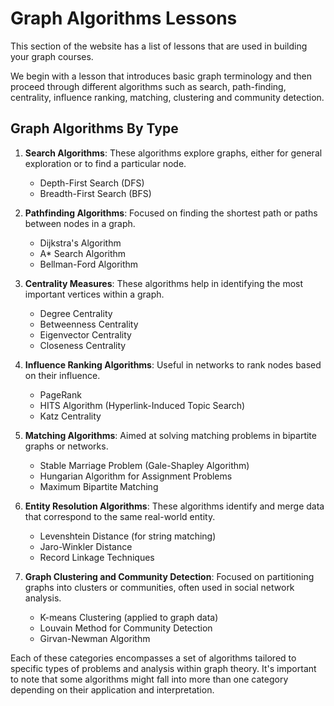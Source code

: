 # Graph Algorithms Lessons

This section of the website has a list of lessons
that are used in building your graph courses.

We begin with a lesson that introduces basic graph terminology
and then proceed through different algorithms such
as search, path-finding, centrality, influence ranking, matching, clustering
and community detection.

## Graph Algorithms By Type

1.  **Search Algorithms**: These algorithms explore graphs, either for general exploration or to find a particular node.
    -   Depth-First Search (DFS)
    -   Breadth-First Search (BFS)

2.  **Pathfinding Algorithms**: Focused on finding the shortest path or paths between nodes in a graph.

    -   Dijkstra's Algorithm
    -   A\* Search Algorithm
    -   Bellman-Ford Algorithm

3.  **Centrality Measures**: These algorithms help in identifying the most important vertices within a graph.
    -   Degree Centrality
    -   Betweenness Centrality
    -   Eigenvector Centrality
    -   Closeness Centrality

4.  **Influence Ranking Algorithms**: Useful in networks to rank nodes based on their influence.

    -   PageRank
    -   HITS Algorithm (Hyperlink-Induced Topic Search)
    -   Katz Centrality

5.  **Matching Algorithms**: Aimed at solving matching problems in bipartite graphs or networks.

    -   Stable Marriage Problem (Gale-Shapley Algorithm)
    -   Hungarian Algorithm for Assignment Problems
    -   Maximum Bipartite Matching

6.  **Entity Resolution Algorithms**: These algorithms identify and merge data that correspond to the same real-world entity.

    -   Levenshtein Distance (for string matching)
    -   Jaro-Winkler Distance
    -   Record Linkage Techniques

7.  **Graph Clustering and Community Detection**: Focused on partitioning graphs into clusters or communities, often used in social network analysis.

    -   K-means Clustering (applied to graph data)
    -   Louvain Method for Community Detection
    -   Girvan-Newman Algorithm

Each of these categories encompasses a set of algorithms tailored to specific types of problems and analysis within graph theory. It's important to note that some algorithms might fall into more than one category depending on their application and interpretation.